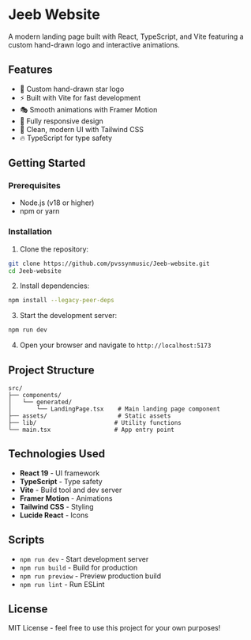 # Jeeb Website

A modern landing page built with React, TypeScript, and Vite featuring a custom hand-drawn logo and interactive animations.

## Features

- 🎨 Custom hand-drawn star logo
- ⚡ Built with Vite for fast development
- 🎭 Smooth animations with Framer Motion
- 📱 Fully responsive design
- 🎯 Clean, modern UI with Tailwind CSS
- 🔥 TypeScript for type safety

## Getting Started

### Prerequisites

- Node.js (v18 or higher)
- npm or yarn

### Installation

1. Clone the repository:
```bash
git clone https://github.com/pvssynmusic/Jeeb-website.git
cd Jeeb-website
```

2. Install dependencies:
```bash
npm install --legacy-peer-deps
```

3. Start the development server:
```bash
npm run dev
```

4. Open your browser and navigate to `http://localhost:5173`

## Project Structure

```
src/
├── components/
│   └── generated/
│       └── LandingPage.tsx    # Main landing page component
├── assets/                    # Static assets
├── lib/                      # Utility functions
└── main.tsx                  # App entry point
```

## Technologies Used

- **React 19** - UI framework
- **TypeScript** - Type safety
- **Vite** - Build tool and dev server
- **Framer Motion** - Animations
- **Tailwind CSS** - Styling
- **Lucide React** - Icons

## Scripts

- `npm run dev` - Start development server
- `npm run build` - Build for production
- `npm run preview` - Preview production build
- `npm run lint` - Run ESLint

## License

MIT License - feel free to use this project for your own purposes!
